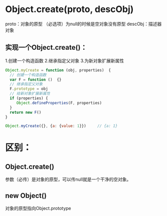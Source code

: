 # Object.create(proto, descObj)

proto：对象的原型 （必选项）为null的时候是空对象没有原型
descObj：描述器对象



## 实现一个Object.create()：

1.创建一个构造函数
2.继承指定父对象
3.为新对象扩展新属性

```javascript
Object.myCreate = function (obj, properties)  {
  // 创建一个构造函数
  var F = function ()  {}
  // 继承指定父对象
  F.prototype = obj
  // 给新对象扩展新属性
  if (properties) {
     Object.defineProperties(F, properties)
  }
  return new F()
}

Object.myCreate({}, {a: {value: 1}})     // {a: 1}
```


# 区别：


## Object.create()

参数（必传）是对象的原型，可以传null就是一个干净的空对象。


## new Object()

对象的原型指向Object.prototype

